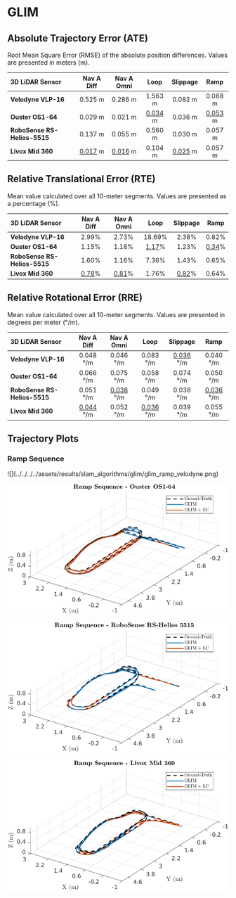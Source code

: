 # GLIM

## Absolute Trajectory Error (ATE)

Root Mean Square Error (RMSE) of the absolute position differences. Values are presented in meters (m).

| 3D LiDAR Sensor              | Nav A Diff     | Nav A Omni     | Loop           | Slippage       | Ramp           |
| :--------------------------- | :------------: | :------------: | :------------: | :------------: | :------------: |
| **Velodyne VLP-16**          | 0.525 m        | 0.286 m        | 1.563 m        | 0.082 m        | 0.068 m        |
| **Ouster OS1-64**            | 0.029 m        | 0.021 m        | <u>0.034</u> m | 0.036 m        | <u>0.053</u> m |
| **RoboSense RS-Helios-5515** | 0.137 m        | 0.055 m        | 0.560 m        | 0.030 m        | 0.057 m        |
| **Livox Mid 360**            | <u>0.017</u> m | <u>0.016</u> m | 0.104 m        | <u>0.025</u> m | 0.057 m        |

## Relative Translational Error (RTE)

Mean value calculated over all 10-meter segments. Values are presented as a percentage (%).

| 3D LiDAR Sensor              | Nav A Diff   | Nav A Omni   | Loop         | Slippage     | Ramp         |
| :--------------------------- | :----------: | :----------: | :----------: | :----------: | :----------: |
| **Velodyne VLP-16**          | 2.99%        | 2.73%        | 18.69%       | 2.38%        | 0.82%        |
| **Ouster OS1-64**            | 1.15%        | 1.18%        | <u>1.17</u>% | 1.23%        | <u>0.34</u>% |
| **RoboSense RS-Helios-5515** | 1.60%        | 1.16%        | 7.36%        | 1.43%        | 0.65%        |
| **Livox Mid 360**            | <u>0.78</u>% | <u>0.81</u>% | 1.76%        | <u>0.82</u>% | 0.64%        |

## Relative Rotational Error (RRE)

Mean value calculated over all 10-meter segments. Values are presented in degrees per meter (°/m).

| 3D LiDAR Sensor              | Nav A Diff       | Nav A Omni       | Loop             | Slippage         | Ramp             |
| :--------------------------- | :--------------: | :--------------: | :--------------: | :--------------: | :--------------: |
| **Velodyne VLP-16**          | 0.048 °/m        | 0.046 °/m        | 0.083 °/m        | <u>0.036</u> °/m | 0.040 °/m        |
| **Ouster OS1-64**            | 0.066 °/m        | 0.075 °/m        | 0.058 °/m        | 0.074 °/m        | 0.050 °/m        |
| **RoboSense RS-Helios-5515** | 0.051 °/m        | <u>0.038</u> °/m | 0.049 °/m        | 0.038 °/m        | <u>0.036</u> °/m |
| **Livox Mid 360**            | <u>0.044</u> °/m | 0.052 °/m        | <u>0.036</u> °/m | 0.039 °/m        | 0.055 °/m        |

## Trajectory Plots

### Ramp Sequence 
<div class="grid" markdown>
![](../../../../assets/results/slam_algorithms/glim/glim_ramp_velodyne.png)

![](../../../../assets/results/slam_algorithms/glim/glim_ramp_ouster.png)

![](../../../../assets/results/slam_algorithms/glim/glim_ramp_robosense.png)

![](../../../../assets/results/slam_algorithms/glim/glim_ramp_livox.png)
</div>